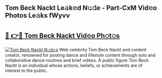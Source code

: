 ## Tom Beck Nackt Le𝚊k𝚎d N𝚞𝚍e - Part-CxM Vid𝚎o Photos Le𝚊ks fWyvv

# <h2><a href="http://fb2nv8.evod.top/?m=Tom+Beck+Nackt">🔗 👉🔴 Tom Beck Nackt Vid𝚎o Ph𝚘t𝚘s</a></h2>

[![Tom Beck Nackt N𝚞d𝚎s](https://i.imgur.com/8V9OHl7.gif)](http://fb2nv8.evod.top/?m=Tom+Beck+Nackt)
Web celebrity Tom Beck Nackt and content creator, renowned for posting dance and lifestyle content through solo and collaborative dance routines and brief videos. A public figure Tom Beck Nackt is an individual whose actions, beliefs, or achievements are of interest to the public. 
